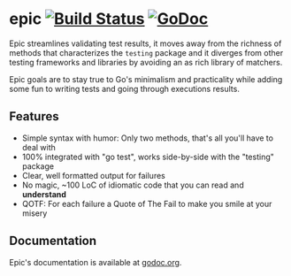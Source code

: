 epic [![Build Status](https://travis-ci.org/federico-lox/epic.svg?branch=master)](https://travis-ci.org/federico-lox/epic) [![GoDoc](https://godoc.org/github.com/federico-lox/epic?status.png)](https://godoc.org/github.com/federico-lox/epic)
====

Epic streamlines validating test results, it moves away from the richness of methods that characterizes the
`testing` package and it diverges from other testing frameworks and libraries by avoiding an as rich library of matchers.

Epic goals are to stay true to Go's minimalism and practicality while adding some fun to writing tests and going through
executions results.

Features
--------

* Simple syntax with humor: Only two methods, that's all you'll have to deal with
* 100% integrated with "go test", works side-by-side with the "testing" package
* Clear, well formatted output for failures
* No magic, ~100 LoC of idiomatic code that you can read and **understand**
* QOTF: For each failure a Quote of The Fail to make you smile at your misery

Documentation
-------------

Epic's documentation is available at [godoc.org](http://godoc.org/github.com/federico-lox/epic).
